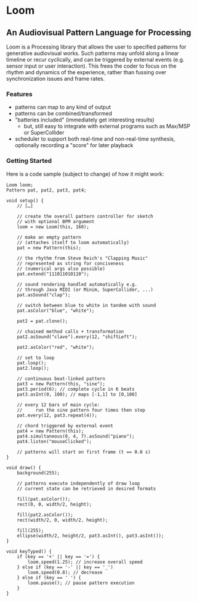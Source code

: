 # Loom

## An Audiovisual Pattern Language for Processing

Loom is a Processing library that allows the user to specified patterns for generative audiovisual works. Such patterns may unfold along a linear timeline or recur cyclically, and can be triggered by external events (e.g. sensor input or user interaction). This frees the coder to focus on the rhythm and dynamics of the experience, rather than fussing over synchronization issues and frame rates.

### Features

* patterns can map to any kind of output
* patterns can be combined/transformed
* "batteries included" (immediately get interesting results)
	* but, still easy to integrate with external programs such as Max/MSP or SuperCollider
* scheduler to support both real-time and non-real-time synthesis, optionally recording a "score" for later playback

### Getting Started

Here is a code sample (subject to change) of how it might work:

	Loom loom;
	Pattern pat, pat2, pat3, pat4;
	
	void setup() {
	    // […]
	
	    // create the overall pattern controller for sketch
	    // with optional BPM argument
	    loom = new Loom(this, 160);
	
	    // make an empty pattern
	    // (attaches itself to loom automatically)
	    pat = new Pattern(this);
	
	    // the rhythm from Steve Reich's "Clapping Music"
	    // represented as string for conciseness
	    // (numerical args also possible)
	    pat.extend("111011010110");
	
	    // sound rendering handled automatically e.g.
	    // through Java MIDI (or Minim, SuperCollider, ...)
	    pat.asSound("clap");
	
	    // switch between blue to white in tandem with sound
	    pat.asColor("blue", "white");
	
	    pat2 = pat.clone();
	
	    // chained method calls + transformation
	    pat2.asSound("clave").every(12, "shiftLeft");
	
	    pat2.asColor("red", "white");
	
	    // set to loop
	    pat.loop();
	    pat2.loop();
	
	    // continuous beat-linked pattern
	    pat3 = new Pattern(this, "sine");
	    pat3.period(6); // complete cycle in 6 beats
	    pat3.asInt(0, 100); // maps [-1,1] to [0,100]
	
	    // every 12 bars of main cycle:
	    //     run the sine pattern four times then stop
	    pat.every(12, pat3.repeat(4));
	
	    // chord triggered by external event
	    pat4 = new Pattern(this);
	    pat4.simultaneous(0, 4, 7).asSound("piano");
	    pat4.listen("mouseClicked");
	
	    // patterns will start on first frame (t == 0.0 s)
	}
	
	void draw() {
	    background(255);
	
	    // patterns execute independently of draw loop
	    // current state can be retrieved in desired formats
	
	    fill(pat.asColor());
	    rect(0, 0, width/2, height);
	
	    fill(pat2.asColor());
	    rect(width/2, 0, width/2, height);
	
	    fill(255);
	    ellipse(width/2, height/2, pat3.asInt(), pat3.asInt());
	}
	
	void keyTyped() {
	    if (key == '+' || key == '=') {
	        loom.speed(1.25); // increase overall speed
	    } else if (key == '-' || key == '_')
	        loom.speed(0.8); // decrease
	    } else if (key == ' ') {
	        loom.pause(); // pause pattern execution
	    }
	}